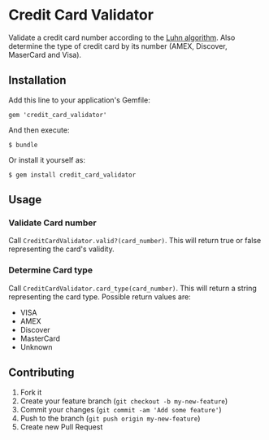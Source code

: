 # Credit Card Validator

Validate a credit card number according to the [Luhn algorithm](http://en.wikipedia.org/wiki/Luhn_algorithm). Also determine the type of credit card by its number (AMEX, Discover, MaserCard and Visa).

## Installation

Add this line to your application's Gemfile:

    gem 'credit_card_validator'

And then execute:

    $ bundle

Or install it yourself as:

    $ gem install credit_card_validator

## Usage

### Validate Card number

Call `CreditCardValidator.valid?(card_number)`. This will return true or false representing the card's validity.

### Determine Card type

Call `CreditCardValidator.card_type(card_number)`. This will return a string representing the card type. Possible return values are:

- VISA
- AMEX
- Discover
- MasterCard
- Unknown

## Contributing

1. Fork it
2. Create your feature branch (`git checkout -b my-new-feature`)
3. Commit your changes (`git commit -am 'Add some feature'`)
4. Push to the branch (`git push origin my-new-feature`)
5. Create new Pull Request
